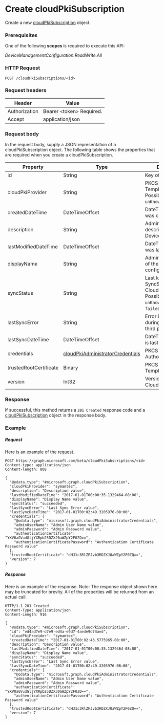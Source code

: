 ﻿# Create cloudPkiSubscription
Create a new [cloudPkiSubscription](../resources/intune_deviceconfig_cloudPkiSubscription.md) object.
### Prerequisites
One of the following **scopes** is required to execute this API:

*DeviceManagementConfiguration.ReadWrite.All*
### HTTP Request
<!-- {
  "blockType": "ignored"
}
-->
```http
POST /cloudPkiSubscriptions/<id>
```

### Request headers
|Header|Value|
|---|---|
|Authorization|Bearer &lt;token&gt; Required.|
|Accept|application/json|

### Request body
In the request body, supply a JSON representation of a cloudPkiSubscription object.
The following table shows the properties that are required when you create a cloudPkiSubscription.

|Property|Type|Description|
|---|---|---|
|id|String|Key of the entity.|
|cloudPkiProvider|String|PKCS Certificate Template Name Possible values are: `unKnown`, `symantec`.|
|createdDateTime|DateTimeOffset|DateTime the object was created.|
|description|String|Admin provided description of the Device Configuration.|
|lastModifiedDateTime|DateTimeOffset|DateTime the object was last modified.|
|displayName|String|Admin provided name of the device configuration.|
|syncStatus|String|Last known SyncStatus of CloudPkiSubscription Possible values are: `unKnown`, `succeeded`, `failed`.|
|lastSyncError|String|Error if occurred during last sync from third party CAs|
|lastSyncDateTime|DateTimeOffset|DateTime certificate is last updated|
|credentials|[cloudPkiAdministratorCredentials](../resources/intune_deviceconfig_cloudPkiAdministratorCredentials.md)|PKCS Certification Authority Name|
|trustedRootCertificate|Binary|PKCS Certificate Template Name|
|version|Int32|Version of the CloudPkiSubscription.|



### Response
If successful, this method returns a `201 Created` response code and a [cloudPkiSubscription](../resources/intune_deviceconfig_cloudPkiSubscription.md) object in the response body.

### Example
##### Request
Here is an example of the request.
```http
POST https://graph.microsoft.com/beta/cloudPkiSubscriptions/<id>
Content-type: application/json
Content-length: 808

{
  "@odata.type": "#microsoft.graph.cloudPkiSubscription",
  "cloudPkiProvider": "symantec",
  "description": "Description value",
  "lastModifiedDateTime": "2017-01-01T00:00:35.1329464-08:00",
  "displayName": "Display Name value",
  "syncStatus": "succeeded",
  "lastSyncError": "Last Sync Error value",
  "lastSyncDateTime": "2017-01-01T00:02:49.3205976-08:00",
  "credentials": {
    "@odata.type": "microsoft.graph.cloudPkiAdministratorCredentials",
    "adminUserName": "Admin User Name value",
    "adminPassword": "Admin Password value",
    "authenticationCertificate": "YXV0aGVudGljYXRpb25DZXJ0aWZpY2F0ZQ==",
    "authenticationCertificatePassword": "Authentication Certificate Password value"
  },
  "trustedRootCertificate": "dHJ1c3RlZFJvb3RDZXJ0aWZpY2F0ZQ==",
  "version": 7
}
```

##### Response
Here is an example of the response. Note: The response object shown here may be truncated for brevity. All of the properties will be returned from an actual call.
```http
HTTP/1.1 201 Created
Content-Type: application/json
Content-Length: 916

{
  "@odata.type": "#microsoft.graph.cloudPkiSubscription",
  "id": "ed4ad7e9-d7e9-ed4a-e9d7-4aede9d74aed",
  "cloudPkiProvider": "symantec",
  "createdDateTime": "2017-01-01T00:02:43.5775965-08:00",
  "description": "Description value",
  "lastModifiedDateTime": "2017-01-01T00:00:35.1329464-08:00",
  "displayName": "Display Name value",
  "syncStatus": "succeeded",
  "lastSyncError": "Last Sync Error value",
  "lastSyncDateTime": "2017-01-01T00:02:49.3205976-08:00",
  "credentials": {
    "@odata.type": "microsoft.graph.cloudPkiAdministratorCredentials",
    "adminUserName": "Admin User Name value",
    "adminPassword": "Admin Password value",
    "authenticationCertificate": "YXV0aGVudGljYXRpb25DZXJ0aWZpY2F0ZQ==",
    "authenticationCertificatePassword": "Authentication Certificate Password value"
  },
  "trustedRootCertificate": "dHJ1c3RlZFJvb3RDZXJ0aWZpY2F0ZQ==",
  "version": 7
}
```



